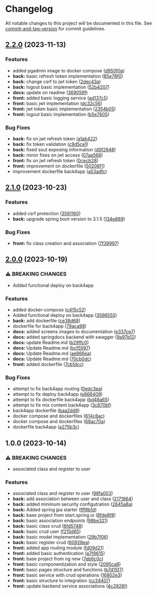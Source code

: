 # Changelog

All notable changes to this project will be documented in this file. See [commit-and-tag-version](https://github.com/absolute-version/commit-and-tag-version) for commit guidelines.

## [2.2.0](https://github.com/denisoncorbal/projeto-final-santander-bootcamp/compare/v2.1.0...v2.2.0) (2023-11-13)


### Features

* added pgadmin image to docker compose ([d950f0a](https://github.com/denisoncorbal/projeto-final-santander-bootcamp/commit/d950f0a75b4c942b0be350f28c7a99483127662a))
* **back:** basic refresh token implementation ([85e78f0](https://github.com/denisoncorbal/projeto-final-santander-bootcamp/commit/85e78f0512eb940977159e0c8955bf25653e4be8))
* **back:** change csrf to jwt token ([2dec43a](https://github.com/denisoncorbal/projeto-final-santander-bootcamp/commit/2dec43a49d4117cc6bbcea7a91804ed7306a395b))
* **back:** logout basic implementation ([52b4207](https://github.com/denisoncorbal/projeto-final-santander-bootcamp/commit/52b4207119e1c08eb744ae9bcd70860fbb55801e))
* **docs:** update on readme ([369059f](https://github.com/denisoncorbal/projeto-final-santander-bootcamp/commit/369059f7e349ff5933c6eb4c367023af927ada76))
* **front:** added basic logging service ([ad137c5](https://github.com/denisoncorbal/projeto-final-santander-bootcamp/commit/ad137c53272fc1e57070baf9a4f9392b6ad5049f))
* **front:** basic jwt implementation ([dc32c56](https://github.com/denisoncorbal/projeto-final-santander-bootcamp/commit/dc32c56bafbcd3abe775a9c0920166c4dd639eb3))
* **front:** jwt token basic implementation ([2354b05](https://github.com/denisoncorbal/projeto-final-santander-bootcamp/commit/2354b0598e14a8ecb97044158b007ba93d075984))
* **front:** logout basic implementation ([b5e7605](https://github.com/denisoncorbal/projeto-final-santander-bootcamp/commit/b5e7605020be8b42bc6800893f9b413d1f02b384))


### Bug Fixes

* **back:** fix on jwt refresh token ([a1ab422](https://github.com/denisoncorbal/projeto-final-santander-bootcamp/commit/a1ab42231009b6a928bfd0ade1d7f0bf917098e9))
* **back:** fix token validation ([c9d5ce1](https://github.com/denisoncorbal/projeto-final-santander-bootcamp/commit/c9d5ce1e34b793a7cc25aca09865d41e6c5c238a))
* **back:** fixed sout exposing information ([d0f2648](https://github.com/denisoncorbal/projeto-final-santander-bootcamp/commit/d0f26485786edfd90b0f342c0d0a01b10dbc5c18))
* **back:** minor fixes on jwt access ([07aa566](https://github.com/denisoncorbal/projeto-final-santander-bootcamp/commit/07aa566c145508f32d8f675ebbfbe7e52a9d6b65))
* **front:** fix on jwt refresh token ([0cecb28](https://github.com/denisoncorbal/projeto-final-santander-bootcamp/commit/0cecb28f6fcc2f4d621df49ded00e3782ba9480e))
* **front:** improvement on dockerfile ([50206f1](https://github.com/denisoncorbal/projeto-final-santander-bootcamp/commit/50206f1ade0d0f32bd3641594f10b7c5370079c9))
* improvement dockerfile back4app ([a53adfc](https://github.com/denisoncorbal/projeto-final-santander-bootcamp/commit/a53adfc8a1f82b46471606529f9bcd9c6b9e29f5))

## [2.1.0](https://github.com/denisoncorbal/projeto-final-santander-bootcamp/compare/v2.0.0...v2.1.0) (2023-10-23)


### Features

* added csrf protection ([3591160](https://github.com/denisoncorbal/projeto-final-santander-bootcamp/commit/35911609d535c621ee07ece9451f11cf3e73a028))
* **back:** upgrade spring boot version to 3.1.5 ([134e889](https://github.com/denisoncorbal/projeto-final-santander-bootcamp/commit/134e88938c6c109d4e3135c0d9b32759f9ad8062))


### Bug Fixes

* **front:** fix class creation and association ([7f39997](https://github.com/denisoncorbal/projeto-final-santander-bootcamp/commit/7f399971729f9364ea484e87e90809b135f30f13))

## [2.0.0](https://github.com/denisoncorbal/projeto-final-santander-bootcamp/compare/v1.0.0...v2.0.0) (2023-10-19)


### ⚠ BREAKING CHANGES

* Added functional deploy on back4app

### Features

* added docker-compose ([c415c52](https://github.com/denisoncorbal/projeto-final-santander-bootcamp/commit/c415c52d5f1953b5024c305aca2b9673f10cc920))
* Added functional deploy on back4app ([3596555](https://github.com/denisoncorbal/projeto-final-santander-bootcamp/commit/3596555493980dd194ea211118559a02d2851403))
* **back:** add dockerfile ([ce38d68](https://github.com/denisoncorbal/projeto-final-santander-bootcamp/commit/ce38d6843f2fe45d87299392bfcb6b5228f9d9a0))
* dockerfile for back4app ([79aca98](https://github.com/denisoncorbal/projeto-final-santander-bootcamp/commit/79aca9851636f01773bd890e993a160c6c598d15))
* **docs:** added screens images to documentation ([e337ce7](https://github.com/denisoncorbal/projeto-final-santander-bootcamp/commit/e337ce73ea4f725c5d22d7c208c701c7b8fa14b1))
* **docs:** added springdocs backend with swagger ([9a97b12](https://github.com/denisoncorbal/projeto-final-santander-bootcamp/commit/9a97b12a79cf93eeb84bcef646e5215c92499551))
* **docs:** update Readme.md ([b29ffc0](https://github.com/denisoncorbal/projeto-final-santander-bootcamp/commit/b29ffc0739ba28aa0992ff7a09f8bfa3485cd9f6))
* **docs:** Update Readme.md ([bcf5597](https://github.com/denisoncorbal/projeto-final-santander-bootcamp/commit/bcf5597736635308aeadfd8d3308b71a227e0bc0))
* **docs:** Update Readme.md ([ae866ea](https://github.com/denisoncorbal/projeto-final-santander-bootcamp/commit/ae866eae820446287c2a9d738cbd40e74f10c4cd))
* **docs:** Update Readme.md ([70cb0dc](https://github.com/denisoncorbal/projeto-final-santander-bootcamp/commit/70cb0dcabca43a357b6b708940f61566c20222b8))
* **front:** added dockerfile ([7cb1dcc](https://github.com/denisoncorbal/projeto-final-santander-bootcamp/commit/7cb1dcccf6b75db81c7237357b72ce22ca75983f))


### Bug Fixes

* attempt to fix back4app routing ([0edc3ea](https://github.com/denisoncorbal/projeto-final-santander-bootcamp/commit/0edc3ea5f8e2ec4f21357d2c012c80751ecbf55e))
* attempt to fix deploy back4app ([e868409](https://github.com/denisoncorbal/projeto-final-santander-bootcamp/commit/e868409b19c6095ac93e993c6306447185ebcfaf))
* attempt to fix dockerfile back4app ([bd48a65](https://github.com/denisoncorbal/projeto-final-santander-bootcamp/commit/bd48a65e7ef6110e525e553e1f61623e2516fa76))
* attempt to fix mix content back4app ([3c870bf](https://github.com/denisoncorbal/projeto-final-santander-bootcamp/commit/3c870bf68d863a981fd4ac11a2d04d5b0fe71b9c))
* back4app dockerfile ([baa2dd9](https://github.com/denisoncorbal/projeto-final-santander-bootcamp/commit/baa2dd93dbd8caaea5535774d60bb6cb70f5f358))
* docker compose and dockerfiles ([614c8ac](https://github.com/denisoncorbal/projeto-final-santander-bootcamp/commit/614c8ac21addf4b8c9ba515058cf52cb452798c9))
* docker compose and dockerfiles ([68ac70a](https://github.com/denisoncorbal/projeto-final-santander-bootcamp/commit/68ac70a027142348a2fb5039799c6890f4ccd794))
* dockerfile back4app ([a275b3c](https://github.com/denisoncorbal/projeto-final-santander-bootcamp/commit/a275b3c79c6b794335c849105b4f41b285804ea3))

## 1.0.0 (2023-10-14)


### ⚠ BREAKING CHANGES

* associated class and register to user

### Features

* associated class and register to user ([98fa003](https://github.com/denisoncorbal/projeto-final-santander-bootcamp/commit/98fa0037f55ea979fb1227c000c8f827a7616321))
* **back:** add association between user and class ([2171964](https://github.com/denisoncorbal/projeto-final-santander-bootcamp/commit/2171964962e78f283435548de7a5e6c3d5b7265b))
* **back:** added minimum security configutration ([2645a8a](https://github.com/denisoncorbal/projeto-final-santander-bootcamp/commit/2645a8af69b64365acbb84e40803c3295dc65af8))
* **back:** Added spring jpa starter ([fff9b1d](https://github.com/denisoncorbal/projeto-final-santander-bootcamp/commit/fff9b1dd5f5b7370be0271ee151e485343e5c77f))
* **back:** base project from start.spring.io ([8fde8f8](https://github.com/denisoncorbal/projeto-final-santander-bootcamp/commit/8fde8f8b5686e8619bab43e2a4c82fd311ee3568))
* **back:** basic association endpoints ([98be321](https://github.com/denisoncorbal/projeto-final-santander-bootcamp/commit/98be3215ffde74a9f66a2d11b7d5e119e9a4a2d6))
* **back:** basic class crud ([6fd5748](https://github.com/denisoncorbal/projeto-final-santander-bootcamp/commit/6fd5748bd82726cdfd71c7b784d2e3a269a158d0))
* **back:** basic crud user ([f215d65](https://github.com/denisoncorbal/projeto-final-santander-bootcamp/commit/f215d658e3d01f563db5f08be2036b364832716b))
* **back:** basic model implementation ([29b7f06](https://github.com/denisoncorbal/projeto-final-santander-bootcamp/commit/29b7f06a390d8c02290a8a81aaca53811d9e0591))
* **back:** basic register crud ([60928ea](https://github.com/denisoncorbal/projeto-final-santander-bootcamp/commit/60928ea9e9a35546b45e1701cc05867fae29ae33))
* **front:** added app routing module ([fd09d21](https://github.com/denisoncorbal/projeto-final-santander-bootcamp/commit/fd09d214b3cedd781fa1fa9d8965f5e29e8c6fd5))
* **front:** added basic authentication ([a7f8615](https://github.com/denisoncorbal/projeto-final-santander-bootcamp/commit/a7f86154d74c6e0c099578f78de13b5db0eb292d))
* **front:** base project from ng new ([7eb6c0c](https://github.com/denisoncorbal/projeto-final-santander-bootcamp/commit/7eb6c0c4583d2126943f15acba8226a111ced407))
* **front:** basic componentization and style ([2095ca8](https://github.com/denisoncorbal/projeto-final-santander-bootcamp/commit/2095ca8af3824740d88d0fd4a82c87216f2d33fb))
* **front:** basic pages structure and functions ([b7d15f7](https://github.com/denisoncorbal/projeto-final-santander-bootcamp/commit/b7d15f7621c63664800756027e1275e30905894a))
* **front:** basic service with crud operations ([16802e3](https://github.com/denisoncorbal/projeto-final-santander-bootcamp/commit/16802e361193c6bee2e739906cb9513e4a84844c))
* **front:** basic structure to integration ([cc24407](https://github.com/denisoncorbal/projeto-final-santander-bootcamp/commit/cc244079f6d21d673bde7e1f4048297c96cc027b))
* **front:** update backend service associations ([4c2928f](https://github.com/denisoncorbal/projeto-final-santander-bootcamp/commit/4c2928fc3bd4394692d5e74b170fa4df22cb1046))
